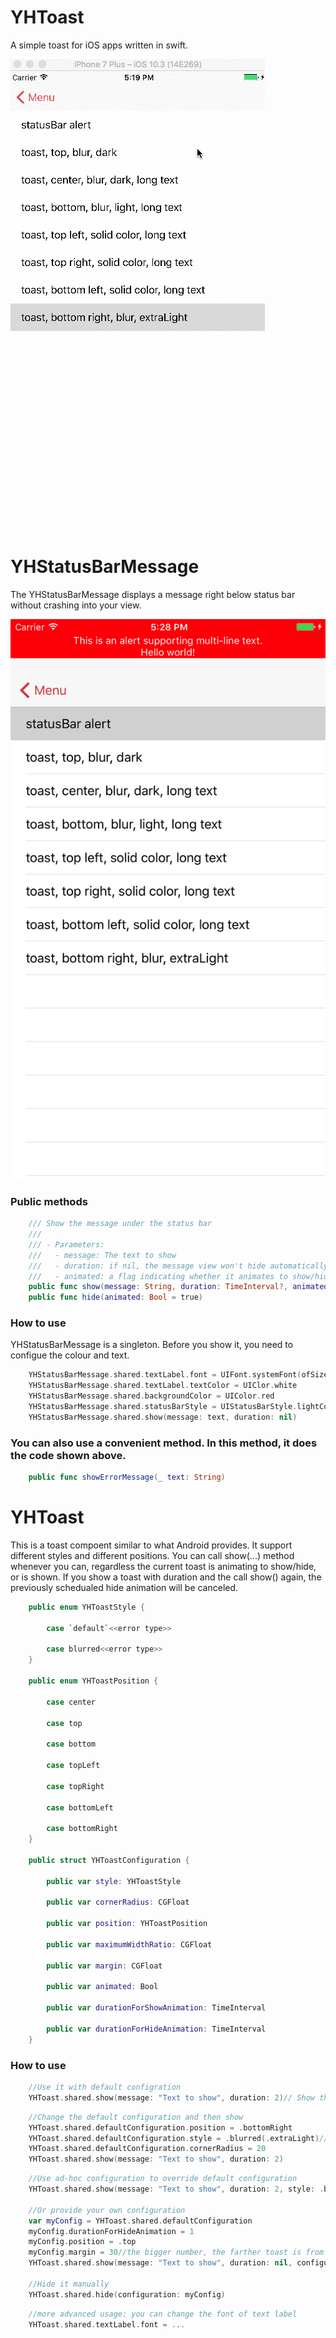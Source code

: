 # YHToast
A simple toast for iOS apps written in swift.

![demo](/resources/demo.gif)

# YHStatusBarMessage

The YHStatusBarMessage displays a message right below status bar without crashing into your view.

![YHStatusBarMessage](/resources/screenshot1.png)

### Public methods
```swift
	/// Show the message under the status bar
    ///
    /// - Parameters:
    ///   - message: The text to show
    ///   - duration: if nil, the message view won't hide automatically. if a TimeInterval is given, it will hide automatically after the duration.
    ///   - animated: a flag indicating whether it animates to show/hide
	public func show(message: String, duration: TimeInterval?, animated: Bool = true)
	public func hide(animated: Bool = true)
```

### How to use
YHStatusBarMessage is a singleton. Before you show it, you need to configue the colour and text.

```swift
	YHStatusBarMessage.shared.textLabel.font = UIFont.systemFont(ofSize: 13)
	YHStatusBarMessage.shared.textLabel.textColor = UIClor.white
	YHStatusBarMessage.shared.backgroundColor = UIColor.red
	YHStatusBarMessage.shared.statusBarStyle = UIStatusBarStyle.lightContent
	YHStatusBarMessage.shared.show(message: text, duration: nil)
```

### You can also use a convenient method. In this method, it does the code shown above.
```swift
	public func showErrorMessage(_ text: String)
```

# YHToast
This is a toast compoent similar to what Android provides.
It support different styles and different positions.
You can call  show(...) method whenever you can, regardless the current toast is animating to show/hide, or is shown. 
If you show a toast with duration and the call show() again, the previously schedualed hide animation will be canceled.

```swift
	public enum YHToastStyle {

        case `default`<<error type>>

        case blurred<<error type>>
    }

    public enum YHToastPosition {

        case center

        case top

        case bottom

        case topLeft

        case topRight

        case bottomLeft

        case bottomRight
    }

    public struct YHToastConfiguration {

        public var style: YHToastStyle

        public var cornerRadius: CGFloat

        public var position: YHToastPosition

        public var maximumWidthRatio: CGFloat

        public var margin: CGFloat

        public var animated: Bool

        public var durationForShowAnimation: TimeInterval

        public var durationForHideAnimation: TimeInterval
    }
```

### How to use
```swift
	//Use it with default configration
	YHToast.shared.show(message: "Text to show", duration: 2)// Show the text in the center of screen for 2 seconds
```

```swift
	//Change the default configuration and then show
	YHToast.shared.defaultConfiguration.position = .bottomRight
	YHToast.shared.defaultConfiguration.style = .blurred(.extraLight)//The text color will be changed automatically to black
    YHToast.shared.defaultConfiguration.cornerRadius = 20
    YHToast.shared.show(message: "Text to show", duration: 2)
```

```swift
	//Use ad-hoc configuration to override default configuration
	YHToast.shared.show(message: "Text to show", duration: 2, style: .blurred(.dark), position: .center)

	//Or provide your own configuration
	var myConfig = YHToast.shared.defaultConfiguration
	myConfig.durationForHideAnimation = 1
	myConfig.position = .top
	myConfig.margin = 30//the bigger number, the farther toast is from edge of screen
	YHToast.shared.show(message: "Text to show", duration: nil, configuration: myConfig)//Don't hide automatically

	//Hide it manually
	YHToast.shared.hide(configuration: myConfig)
```

```swift
	//more advanced usage: you can change the font of text label
	YHToast.shared.textLabel.font = ...
```